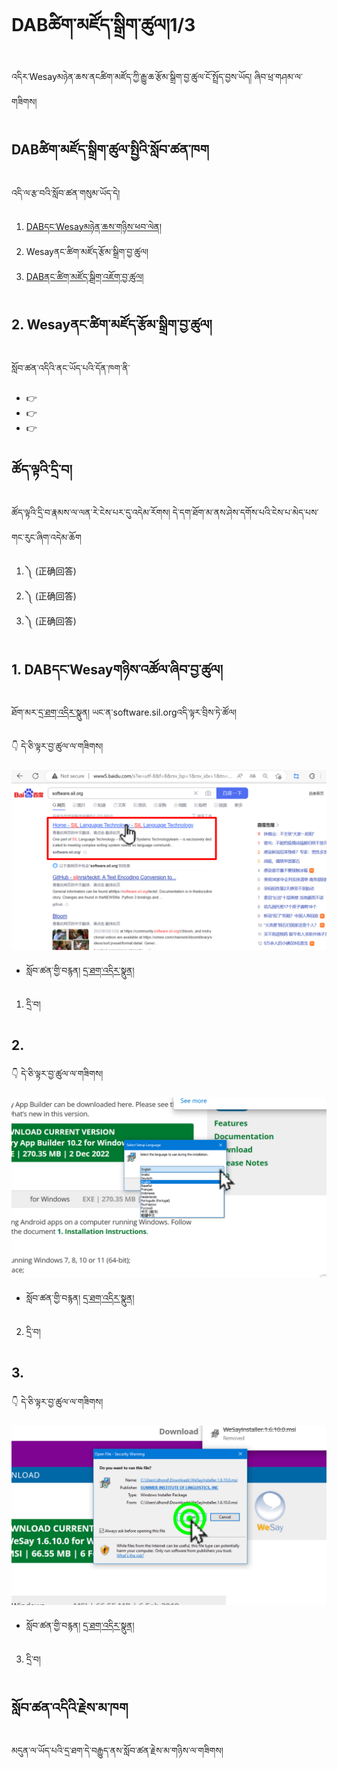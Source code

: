 # DABཚིག་མཛོད་སྒྲིག་ཚུལ།1/3

འདིར་Wesayམཉེན་ཆས་ནངཚིག་མཛོད་ཀྱི་རྒྱུ་ཆ་རྩོམ་སྒྲིག་བྱ་ཚུལ་ངོ་སྤྲོད་བྱས་ཡོད། ཞིབ་ཕྲ་གཤམ་ལ་གཟིགས།

## DABཚིག་མཛོད་སྒྲིག་ཚུལ་སྤྱིའི་སློབ་ཚན་ཁག

འདི་ལ་རྩ་བའི་སློབ་ཚན་གསུམ་ཡོད་དེ།
1. [DABདང་Wesayམཉེན་ཆས་གཉིས་ཕབ་ལེན།](https://github.com/buda-base/budax/blob/master/howtoguides/DAB01/index.md)
2. Wesayནང་ཚིག་མཛོད་རྩོམ་སྒྲིག་བྱ་ཚུལ།
3. [DABནང་ཚིག་མཛོད་སྒྲིག་འཇོག་བྱ་ཚུལ།](https://github.com/buda-base/budax/blob/master/howtoguides/DAB03/index.md)


## 2. Wesayནང་ཚིག་མཛོད་རྩོམ་སྒྲིག་བྱ་ཚུལ།

སློབ་ཚན་འདིའི་ནང་ཡོད་པའི་དོན་ཁག་ནི་

- 👉 
- 👉 
- 👉 

## ཚོད་ལྟའི་དྲི་བ།

ཚོད་ལྟའི་དྲི་བ་རྣམས་ལ་ལན་རེ་ངེས་པར་དུ་འདེམ་རོགས། དེ་དག་ཐོག་མ་ནས་ཤེས་དགོས་པའི་ངེས་པ་མེད་པས་གང་རུང་ཞིག་འདེམ་ཆོག

1. ༽ (正确回答)
2. ༽ (正确回答)
3. ༽ (正确回答)

## 1. DABདང་Wesayགཉིས་འཚོལ་ཞིབ་བྱ་ཚུལ།

ཐོག་མར་[དྲ་ཐག་འདིར་](https://software.sil.org/)སྣུན། ཡང་ན་software.sil.orgའདི་ལྟར་བྲིས་ཏེ་ཚོལ། 

👇 དེ་ཅི་ལྟར་བྱ་ཚུལ་ལ་གཟིགས།

![800](Images/000001.PNG)

- སློབ་ཚན་གྱི་བརྙན། [དྲ་ཐག་འདིར་སྣུན།]()

1. དྲི་བ། 

## 2. 

👇 དེ་ཅི་ལྟར་བྱ་ཚུལ་ལ་གཟིགས།

![800](Images/000002.png)


- སློབ་ཚན་གྱི་བརྙན། [དྲ་ཐག་འདིར་སྣུན།]()


2. དྲི་བ། 

## 3. 

👇 དེ་ཅི་ལྟར་བྱ་ཚུལ་ལ་གཟིགས།

![800](Images/000003.png)
 

- སློབ་ཚན་གྱི་བརྙན། [དྲ་ཐག་འདིར་སྣུན།]()


3. དྲི་བ། 

## སློབ་ཚན་འདིའི་རྗེས་མ་ཁག

མདུན་ལ་ཡོད་པའི་དྲ་ཐག་དེ་བརྒྱུད་ནས་སློབ་ཚན་རྗེས་མ་གཉིས་ལ་གཟིགས།
